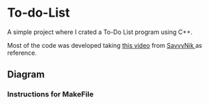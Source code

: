 # To-do-List
 A simple project where I crated a To-Do List program using C++.

Most of the code was developed taking [this video](https://www.youtube.com/watch?v=FcYs8wtzjVE&t=7557s) from [SavvyNik
](https://www.youtube.com/@SavvyNik) as reference.

## Diagram

### Instructions for MakeFile